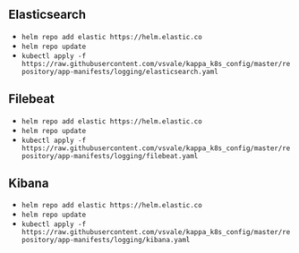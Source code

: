 ## Elasticsearch
- `helm repo add elastic https://helm.elastic.co`
- `helm repo update`
- `kubectl apply -f https://raw.githubusercontent.com/vsvale/kappa_k8s_config/master/repository/app-manifests/logging/elasticsearch.yaml`

## Filebeat
- `helm repo add elastic https://helm.elastic.co`
- `helm repo update`
- `kubectl apply -f https://raw.githubusercontent.com/vsvale/kappa_k8s_config/master/repository/app-manifests/logging/filebeat.yaml`

## Kibana
- `helm repo add elastic https://helm.elastic.co`
- `helm repo update`
- `kubectl apply -f https://raw.githubusercontent.com/vsvale/kappa_k8s_config/master/repository/app-manifests/logging/kibana.yaml`
